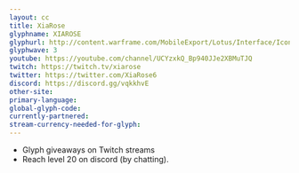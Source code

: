 ```yaml
---
layout: cc
title: XiaRose
glyphname: XIAROSE
glyphurl: http://content.warframe.com/MobileExport/Lotus/Interface/Icons/Player/ContentCreators/XiaRose.png
glyphwave: 3
youtube: https://youtube.com/channel/UCYzxkQ_Bp940JJe2XBMuTJQ
twitch: https://twitch.tv/xiarose
twitter: https://twitter.com/XiaRose6
discord: https://discord.gg/vqkkhvE
other-site: 
primary-language: 
global-glyph-code: 
currently-partnered: 
stream-currency-needed-for-glyph: 
---
```

* Glyph giveaways on Twitch streams
* Reach level 20 on discord (by chatting).
